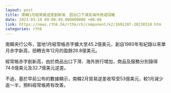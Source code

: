 ```yaml
---
layout: post
title: 南韓1月經常帳逆差創新高　因出口下滑及海外旅遊回暖
date: 2023-03-10 09:00:49.000000000 +08:00
link: https://news.rthk.hk/rthk/ch/component/k2/1691287-20230310.htm
categories: rthk
---
```


南韓央行公布，當地1月經常帳赤字擴大至45.2億美元，創自1980年有紀錄以來單月赤字新高，扭轉去年12月的盈餘26.8億美元。

經常帳赤字創新高，由於商品出口下滑、海外旅行增加，商品及服務分別錄得74.6億美元及32.7億美元逆差。

不過，基於早前公布的數據顯示，南韓2月貿易逆差收窄至53億美元，較1月減少逾一半，預料經常帳將有改善。
